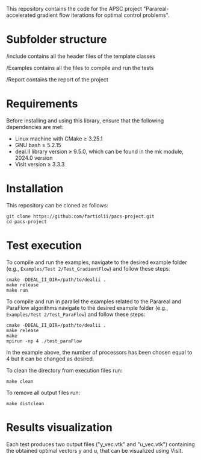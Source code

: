 This repository contains the code for the APSC project "Parareal-accelerated gradient flow iterations for optimal control problems".

# Subfolder structure
/include contains all the header files of the template classes 

/Examples contains all the files to compile and run the tests 

/Report contains the report of the project 


# Requirements

Before installing and using this library, ensure that the following dependencies are met:

- Linux machine with CMake ≥ 3.25.1
- GNU bash ≥ 5.2.15
- deal.II library version ≥ 9.5.0, which can be found in the mk module, 2024.0 version
- VisIt version ≥ 3.3.3


# Installation
This repository can be cloned as follows:
```
git clone https://github.com/fartiolii/pacs-project.git
cd pacs-project
```


# Test execution
To compile and run the examples, navigate to the desired example folder (e.g., `Examples/Test 2/Test_GradientFlow`) and follow these steps:
```
cmake -DDEAL_II_DIR=/path/to/dealii .
make release
make run
```
To compile and run in parallel the examples related to the Parareal and ParaFlow algorithms navigate to the desired example folder (e.g., `Examples/Test 2/Test_ParaFlow`) and follow these steps:
```
cmake -DDEAL_II_DIR=/path/to/dealii .
make release
make 
mpirun -np 4 ./test_paraFlow
```
In the example above, the number of processors has been chosen equal to 4 but it can be changed as desired.

To clean the directory from execution files run:
```
make clean
```
To remove all output files run:
```
make distclean
```

# Results visualization
Each test produces two output files ("y_vec.vtk" and "u_vec.vtk") containing the obtained optimal vectors y and u, that
can be visualized using VisIt.

